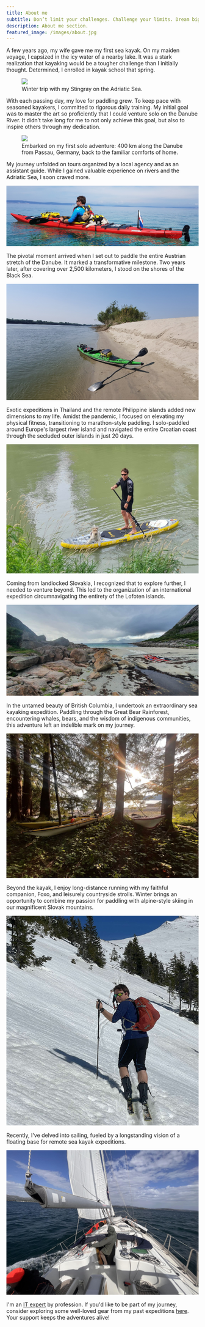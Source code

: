 ```yaml
---
title: About me
subtitle: Don’t limit your challenges. Challenge your limits. Dream big.
description: About me section.
featured_image: /images/about.jpg
---
```

A few years ago, my wife gave me my first sea kayak. On my maiden voyage, I capsized in the icy water of a nearby lake. It was a stark realization that kayaking would be a tougher challenge than I initially thought. Determined, I enrolled in kayak school that spring.

<figure>
  <img src="{{site.url}}/assets/img/IMG_3178.jpeg"/>
  <figcaption>Winter trip with my Stingray on the Adriatic Sea.</figcaption>
</figure>

With each passing day, my love for paddling grew. To keep pace with seasoned kayakers, I committed to rigorous daily training. My initial goal was to master the art so proficiently that I could venture solo on the Danube River. It didn’t take long for me to not only achieve this goal, but also to inspire others through my dedication.

<figure>
  <img src="{{site.url}}/assets/img/20170701_131153.jpeg"/>
  <figcaption>Embarked on my first solo adventure: 400 km along the Danube from Passau, Germany, back to the familiar comforts of home.</figcaption>
</figure>

My journey unfolded on tours organized by a local agency and as an assistant guide. While I gained valuable experience on rivers and the Adriatic Sea, I soon craved more.

![](/assets/img/rab-foxo-desktop-2.jpeg)

The pivotal moment arrived when I set out to paddle the entire Austrian stretch of the Danube. It marked a transformative milestone. Two years later, after covering over 2,500 kilometers, I stood on the shores of the Black Sea.

![](/assets/img/green_kayak.jpg)

Exotic expeditions in Thailand and the remote Philippine islands added new dimensions to my life. Amidst the pandemic, I focused on elevating my physical fitness, transitioning to marathon-style paddling. I solo-paddled around Europe's largest river island and navigated the entire Croatian coast through the secluded outer islands in just 20 days.

![](/assets/img/paddle_board_foxo.jpg)

Coming from landlocked Slovakia, I recognized that to explore further, I needed to venture beyond. This led to the organization of an international expedition circumnavigating the entirety of the Lofoten islands.

![](/assets/img/20210803_164954.jpeg)

In the untamed beauty of British Columbia, I undertook an extraordinary sea kayaking expedition. Paddling through the Great Bear Rainforest, encountering whales, bears, and the wisdom of indigenous communities, this adventure left an indelible mark on my journey.

![](/assets/img/IMG_4629.jpeg)

Beyond the kayak, I enjoy long-distance running with my faithful companion, Foxo, and leisurely countryside strolls. Winter brings an opportunity to combine my passion for paddling with alpine-style skiing in our magnificent Slovak mountains.

![](/assets/img/skialp-nt.jpg)

Recently, I've delved into sailing, fueled by a longstanding vision of a floating base for remote sea kayak expeditions.

![](/assets/img/IMG_0921.jpeg)

I'm an [IT expert](https://www.linkedin.com/in/patrikskovajsa/) by profession. If you'd like to be part of my journey, consider exploring some well-loved gear from my past expeditions [here](/secondhand). Your support keeps the adventures alive!

